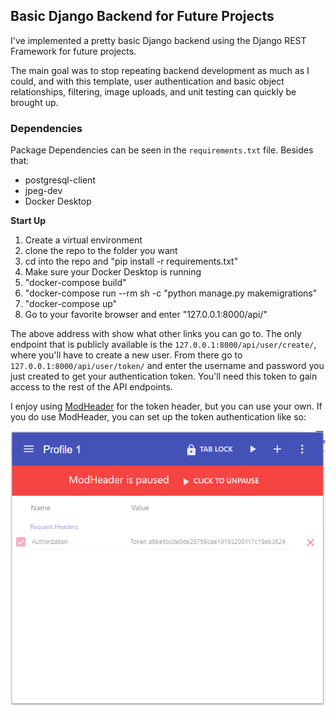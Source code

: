 ## Basic Django Backend for Future Projects ##

I've implemented a pretty basic Django backend using the Django REST Framework for future projects.

The main goal was to stop repeating backend development as much as I could, and with this template, user authentication and basic object relationships, filtering, image uploads, and unit testing can quickly be brought up.

### Dependencies ###

Package Dependencies can be seen in the ```requirements.txt``` file. Besides that:
<ul>
    <li>postgresql-client</li>
    <li>jpeg-dev</li>
    <li>Docker Desktop</li>
</ul>

**Start Up**
<ol>
<li>Create a virtual environment</li>
<li>clone the repo to the folder you want</li>
<li>cd into the repo and "pip install -r requirements.txt"</li>
<li>Make sure your Docker Desktop is running</li>
<li>"docker-compose build"</li>
<li>"docker-compose run --rm sh -c "python manage.py makemigrations"</li>
<li>"docker-compose up"</li>
<li>Go to your favorite browser and enter "127.0.0.1:8000/api/"</li>
</ol>

The above address with show what other links you can go to. The only endpoint that is publicly available is the ```127.0.0.1:8000/api/user/create/```, where you'll have to create a new user. From there go to ```127.0.0.1:8000/api/user/token/``` and enter the username and password you just created to get your authentication token. You'll need this token to gain access to the rest of the API endpoints.

I enjoy using [ModHeader](https://chrome.google.com/webstore/detail/modheader/idgpnmonknjnojddfkpgkljpfnnfcklj?hl=en) for the token header, but you can use your own. If you do use ModHeader, you can set up the token authentication like so:

 ![ModHeader Auth Token](modheader_auth_token.PNG?raw=True "ModHeader Auth Token")